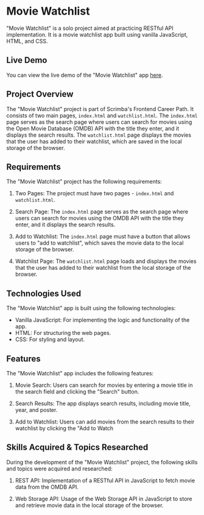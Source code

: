 # Movie Watchlist

"Movie Watchlist" is a solo project aimed at practicing RESTful API implementation. It is a movie watchlist app built using vanilla JavaScript, HTML, and CSS.

## Live Demo

You can view the live demo of the "Movie Watchlist" app [here](https://hinedy.github.io/Movie-Watchlist/).

## Project Overview

The "Movie Watchlist" project is part of Scrimba's Frontend Career Path. It consists of two main pages, `index.html` and `watchlist.html`. The `index.html` page serves as the search page where users can search for movies using the Open Movie Database (OMDB) API with the title they enter, and it displays the search results. The `watchlist.html` page displays the movies that the user has added to their watchlist, which are saved in the local storage of the browser.

## Requirements

The "Movie Watchlist" project has the following requirements:

1. Two Pages: The project must have two pages - `index.html` and `watchlist.html`.

2. Search Page: The `index.html` page serves as the search page where users can search for movies using the OMDB API with the title they enter, and it displays the search results.

3. Add to Watchlist: The `index.html` page must have a button that allows users to "add to watchlist", which saves the movie data to the local storage of the browser.

4. Watchlist Page: The `watchlist.html` page loads and displays the movies that the user has added to their watchlist from the local storage of the browser.


## Technologies Used

The "Movie Watchlist" app is built using the following technologies:

- Vanilla JavaScript: For implementing the logic and functionality of the app.
- HTML: For structuring the web pages.
- CSS: For styling and layout.

## Features

The "Movie Watchlist" app includes the following features:

1. Movie Search: Users can search for movies by entering a movie title in the search field and clicking the "Search" button.

2. Search Results: The app displays search results, including movie title, year, and poster.

3. Add to Watchlist: Users can add movies from the search results to their watchlist by clicking the "Add to Watch
## Skills Acquired & Topics Researched

During the development of the "Movie Watchlist" project, the following skills and topics were acquired and researched:

1. REST API: Implementation of a RESTful API in JavaScript to fetch movie data from the OMDB API.

2. Web Storage API: Usage of the Web Storage API in JavaScript to store and retrieve movie data in the local storage of the browser.
